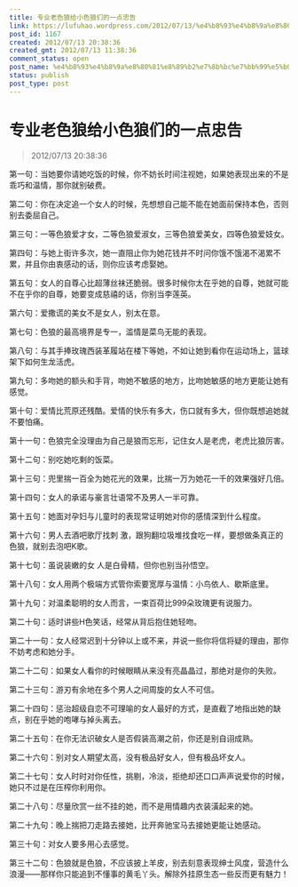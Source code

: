 ```yaml
---
title: 专业老色狼给小色狼们的一点忠告
link: https://lufuhao.wordpress.com/2012/07/13/%e4%b8%93%e4%b8%9a%e8%80%81%e8%89%b2%e7%8b%bc%e7%bb%99%e5%b0%8f%e8%89%b2%e7%8b%bc%e4%bb%ac%e7%9a%84%e4%b8%80%e7%82%b9%e5%bf%a0%e5%91%8a/
post_id: 1167
created: 2012/07/13 20:38:36
created_gmt: 2012/07/13 11:38:36
comment_status: open
post_name: %e4%b8%93%e4%b8%9a%e8%80%81%e8%89%b2%e7%8b%bc%e7%bb%99%e5%b0%8f%e8%89%b2%e7%8b%bc%e4%bb%ac%e7%9a%84%e4%b8%80%e7%82%b9%e5%bf%a0%e5%91%8a
status: publish
post_type: post
---
```


# 专业老色狼给小色狼们的一点忠告

> 2012/07/13 20:38:36

第一句：当她要你请她吃饭的时候，你不妨长时间注视她，如果她表现出来的不是乖巧和温情，那你就别破费。

第二句：你在决定追一个女人的时候，先想想自己能不能在她面前保持本色，否则别去委屈自己。

第三句：一等色狼爱才女，二等色狼爱淑女，三等色狼爱美女，四等色狼爱妓女。

第四句：与她上街许多次，她一直阻止你为她花钱并不时问你饿不饿渴不渴累不累，并且你由衷感动的话，则你应该考虑娶她。

第五句：女人的自尊心比超薄丝袜还脆弱。很多时候你太在乎她的自尊，她就可能不在乎你的自尊，她要变成慈禧的话，你别当李莲英。

第六句：爱撒谎的美女不是女人，别太在意。

第七句：色狼的最高境界是专一，滥情是菜鸟无能的表现。

第八句：与其手捧玫瑰西装革履站在楼下等她，不如让她到看你在运动场上，篮球架下如何生龙活虎。

第九句：多吻她的额头和手背，吻她不敏感的地方，比吻她敏感的地方更能让她有感觉。

第十句：爱情比荒原还残酷。爱情的快乐有多大，伤口就有多大，但你既想追她就不要怕痛。

第十一句：色狼完全没理由为自己是狼而忘形，记住女人是老虎，老虎比狼厉害。

第十二句：别吃她吃剩的饭菜。

第十三句：兜里揣一百全为她花光的效果，比揣一万为她花一千的效果强好几倍。

第十四句：女人的承诺与豪言壮语常不及男人一半可靠。

第十五句：她面对孕妇与儿童时的表现常证明她对你的感情深到什么程度。

第十六句：男人去酒吧歌厅找刺 激，跟狗翻垃圾堆找食吃一样，要想做条真正的色狼，就别去泡吧K歌。

第十七句：虽说装嫩的女 人是白骨精，但你也别当孙悟空。

第十八句：女人用两个极端方式管你索要宽厚与温情：小鸟依人、歇斯底里。

第十九句：对温柔聪明的女人而言，一束百荷比999朵玫瑰更有说服力。

第二十句：适时讲些H色笑话，经常从背后抱住她轻吻。

第二十一句：女人经常迟到十分钟以上或不来，并说一些你将信将疑的理由，那你不妨考虑和她分手。

第二十二句：如果女人看你的时候眼睛从来没有亮晶晶过，那绝对是你的失败。

第二十三句：游刃有余地在多个男人之间周旋的女人不可信。

第二十四句：惩治超级自恋不可理喻的女人最好的方式，是直截了地指出她的缺点，别在乎她的咆哮与掉头离去。

第二十五句：在你无法识破女人是否假装高潮之前，你还是别自诩成熟。

第二十六句：别对女人期望太高，没有极品好女人，但有极品坏女人。

第二十七句：女人时时对你任性，挑剔，冷淡，拒绝却还口口声声说爱你的时候，她只不过是在压榨你利用你。

第二十八句：尽量欣赏一丝不挂的她，而不是用情趣内衣装潢起来的她。

第二十九句：晚上揣把刀走路去接她，比开奔驰宝马去接她更能让她感动。

第三十句：对女人要多用心去感觉。

第三十二句：色狼就是色狼，不应该披上羊皮，别去刻意表现绅士风度，营造什么浪漫——那样你只能追到不懂事的黄毛丫头。解除外挂原生态一些反而更有魅力！
